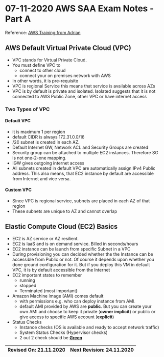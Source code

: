 # 07-11-2020 AWS SAA Exam Notes -Part A

Reference: [AWS Training from Adrian](https://learn.cantrill.io/)

## AWS Default Virtual Private Cloud (VPC)

* VPC stands for Virtual Private Cloud.
* You must define VPC to
  * connect to other cloud
  * connect your on premises network with AWS
* In other words, it is pre-requisite
* VPC is regional Service this means that service is available across AZs
* VPC is by default is private and isolated. Isolated suggests that it is not connected to AWS Public Zone, other VPC or have internet access

### Two Types of VPC

#### Default VPC

* it is maximum 1 per region
* default CIDR is always 172.31.0.0/16
* /20 subnet is created in each AZ.
* Default Internet GW, Network ACL and Security Groups are created
* Security group can be attached to multiple EC2 instances. Therefore SG is not one-2-one mapping.
* IGW gives outgoing internet access
* All subnets created in default VPC are automatically assign IPv4 Public address. This also means, that EC2 instance by default are accessible from Internet and vice versa.
  
#### Custom VPC

* Since VPC is regional service, subnets are placed in each AZ of that region
* These subnets are unique to AZ and cannot overlap

## Elastic Compute Cloud (EC2) Basics

* EC2 is AZ service or AZ resilient. 
* EC2 is IaaS and is on demand service. Billed in seconds/hours
* EC2 instance can be launch from specific Subnet in a VPC
* During provisioning you can decided whether the the Instance can be accessible from Public or not. Of course it depends upon whether you done ground configuration for it. But if you deploy this VM in default VPC, it is by default accessible from the Internet
* EC2 important states to remember
  * running
  * stopped
  * Terminated (most important)
* Amazon Machine Image (AMI) comes default
  * with permissions e.g. who can deploy instance from AMI.
  * default AMI provided by AWS are **public**. But you can create your own AMI and choose to keep it private (**owner implicit**) or public or give access to specific AWS account (**explicit**)
* Status Checks
  * Instance checks (OS is available and ready to accept network traffic)
  * System Status Checks (Hypervisor checks)
  * 2 out 2 check should be <ins>**Green**</ins>

Revised On: 21.11.2020 | Next Revision: 24.11.2020
-----------------------| -------------------------